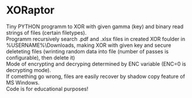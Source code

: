 # XORaptor
Tiny PYTHON programm to XOR with given gamma (key) and binary read strings of files (certain filetypes). <br />
Programm recursively search .pdf and .xlsx files in created XOR foulder in %USERNAME%\Downloads, 
making XOR with given key and secure deleteting files (wrinting random data into file (number of passes is configurable), then delete it) <br />
Mode of encrypting and decryping determined by ENC variable (ENC=0 is decrypting mode). <br />
If comething go wrong, files are easily recover by shadow copy feature of MS Windows. <br />
Code is for educational purposes!

